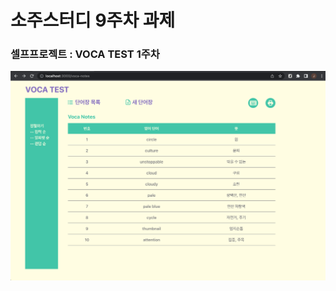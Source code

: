 <h1>소주스터디 9주차 과제</h1>
<h3>셀프프로젝트 : VOCA TEST 1주차</h3>


<img src="https://github.com/lttlsunshn/voca_test_01/blob/main/voca-test-01.png"/>
